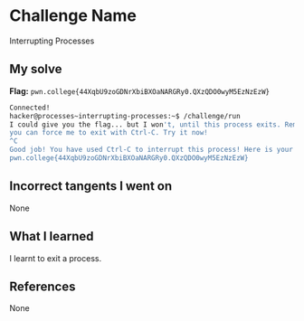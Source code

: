# Challenge Name
Interrupting Processes

## My solve
**Flag:** `pwn.college{44XqbU9zoGDNrXbiBXOaNARGRy0.QXzQDO0wyM5EzNzEzW}`


```bash
Connected!                                                                        
hacker@processes~interrupting-processes:~$ /challenge/run
I could give you the flag... but I won't, until this process exits. Remember, 
you can force me to exit with Ctrl-C. Try it now!
^C
Good job! You have used Ctrl-C to interrupt this process! Here is your flag:
pwn.college{44XqbU9zoGDNrXbiBXOaNARGRy0.QXzQDO0wyM5EzNzEzW}

```

## Incorrect tangents I went on
None

## What I learned
I learnt to exit a process.

## References 
None
